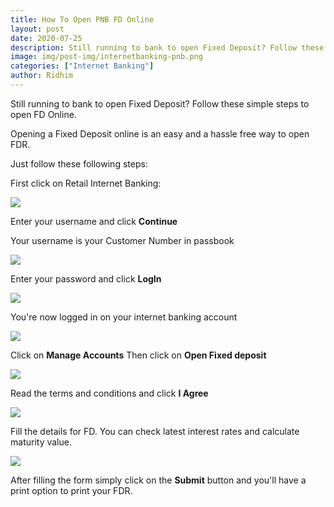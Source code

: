 ```yaml
---
title: How To Open PNB FD Online
layout: post
date: 2020-07-25
description: Still running to bank to open Fixed Deposit? Follow these simple steps to open FD Online.
image: img/post-img/internetbanking-pnb.png
categories: ["Internet Banking"]
author: Ridhim
---
```


Still running to bank to open Fixed Deposit? Follow these simple steps to open FD Online.

Opening a Fixed Deposit online is an easy and a hassle free way to open FDR.

Just follow these following steps:

First click on Retail Internet Banking:

<img src="https://dl.dropboxusercontent.com/s/wcacztcf9nz3qyc/PNB-INTERNET-BANKING-01.png?dl=0" />

Enter your username and click **Continue** 

Your username is your Customer Number in passbook

<img src="https://dl.dropboxusercontent.com/s/3hniia969dkhv9h/PNB-INTERNET-BANKING-02.png?dl=0" />

Enter your password and click **LogIn**

<img src="https://dl.dropboxusercontent.com/s/dfm2hfvns7mm2ne/PNB-INTERNET-BANKING-03.png?dl=0" />

You're now logged in on your internet banking account

<img src="https://dl.dropboxusercontent.com/s/qhr8ggv6zdb4kcd/PNB-INTERNET-BANKING-04.png?dl=0" />

Click on **Manage Accounts** Then click on **Open Fixed deposit**

<img src="https://dl.dropboxusercontent.com/s/zlrgryslk4gu2uc/PNB-INTERNET-BANKING-05.png?dl=0" />

Read the terms and conditions and click **I Agree**

<img src="https://dl.dropboxusercontent.com/s/x6hx3t1i8a6o1ph/PNB-INTERNET-BANKING-06.png?dl=0" />

Fill the details for FD. You can check latest interest rates and calculate maturity value.

<img src="https://dl.dropboxusercontent.com/s/79ov7y7j6olbh9a/PNB-INTERNET-BANKING-07.png?dl=0" />

After filling the form simply click on the **Submit** button and you'll have a print option to print your FDR.



